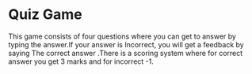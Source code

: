 # Quiz Game

This game consists of four questions where you can get to answer by typing the answer.If your answer is Incorrect, you will get a feedback by saying The correct answer .There is a scoring system where for correct answer you get  3 marks and for incorrect -1.

